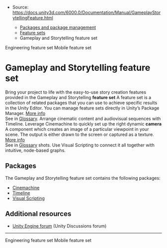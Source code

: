 * Source: https://docs.unity3d.com/6000.0/Documentation/Manual/GameplayStorytellingFeature.html

  * [Packages and package management](https://docs.unity3d.com/6000.0/Documentation/Manual/PackagesList.html)
  * [Feature sets](https://docs.unity3d.com/6000.0/Documentation/Manual/FeatureSets.html)
  * Gameplay and Storytelling feature set


[](https://docs.unity3d.com/6000.0/Documentation/Manual/DeveloperToolsFeature.html)
Engineering feature set
[](https://docs.unity3d.com/6000.0/Documentation/Manual/MobileFeature.html)
Mobile feature set
# Gameplay and Storytelling feature set
Bring your project to life with the easy-to-use story creation features provided in the Gameplay and Storytelling **feature set** A feature set is a collection of related packages that you can use to achieve specific results in the Unity Editor. You can manage feature sets directly in Unity’s Package Manager. [More info](https://docs.unity3d.com/6000.0/Documentation/Manual/FeatureSets.html)  
See in [Glossary](https://docs.unity3d.com/6000.0/Documentation/Manual/Glossary.html#Featureset). Arrange cinematic content and audiovisual sequences with Timeline. Leverage Cinemachine to quickly set up the right dynamic **camera** A component which creates an image of a particular viewpoint in your scene. The output is either drawn to the screen or captured as a texture. [More info](https://docs.unity3d.com/6000.0/Documentation/Manual/CamerasOverview.html)  
See in [Glossary](https://docs.unity3d.com/6000.0/Documentation/Manual/Glossary.html#Camera) shots. Use Visual Scripting to connect it all together with intuitive, node-based graphs.
## Packages
The Gameplay and Storytelling feature set contains the following packages:
  * [Cinemachine](https://docs.unity3d.com/6000.0/Documentation/Manual/com.unity.cinemachine.html)
  * [Timeline](https://docs.unity3d.com/6000.0/Documentation/Manual/com.unity.timeline.html)
  * [Visual Scripting](https://docs.unity3d.com/6000.0/Documentation/Manual/com.unity.visualscripting.html)


## Additional resources
  * [Unity Engine forum](https://discussions.unity.com/c/unity-engine/52) (Unity Discussions forum)


* * *
[](https://docs.unity3d.com/6000.0/Documentation/Manual/DeveloperToolsFeature.html)
Engineering feature set
[](https://docs.unity3d.com/6000.0/Documentation/Manual/MobileFeature.html)
Mobile feature set
